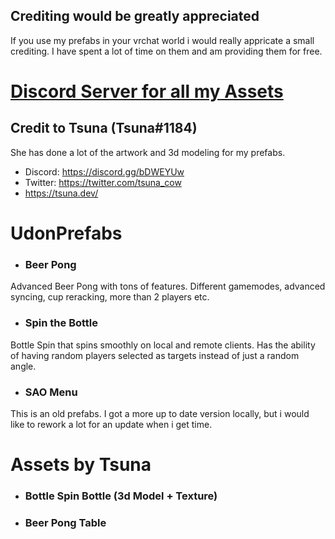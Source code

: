 ## Crediting would be greatly appreciated
If you use my prefabs in your vrchat world i would really appricate a small crediting.
I have spent a lot of time on them and am providing them for free.

# [Discord Server for all my Assets](https://discord.thryrallo.de/)

## Credit to Tsuna (Tsuna#1184)
She has done a lot of the artwork and 3d modeling for my prefabs.
* Discord: https://discord.gg/bDWEYUw
* Twitter: https://twitter.com/tsuna_cow
* https://tsuna.dev/

# UdonPrefabs
* ### Beer Pong
Advanced Beer Pong with tons of features. Different gamemodes, advanced syncing, cup reracking, more than 2 players etc.

* ### Spin the Bottle
Bottle Spin that spins smoothly on local and remote clients.
Has the ability of having random players selected as targets instead of just a random angle.

* ### SAO Menu
This is an old prefabs. I got a more up to date version locally, but i would like to rework a lot for an update when i get time.

# Assets by Tsuna

* ### Bottle Spin Bottle (3d Model + Texture)
* ### Beer Pong Table
